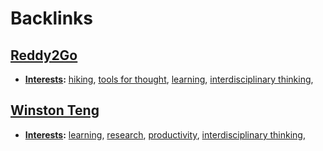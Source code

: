 
# Backlinks
## [Reddy2Go](<Reddy2Go.md>)
- **[Interests](<Interests.md>):** [hiking](<hiking.md>), [tools for thought](<tools for thought.md>), [learning](<learning.md>), [interdisciplinary thinking](<interdisciplinary thinking.md>),

## [Winston Teng](<Winston Teng.md>)
- **[Interests](<Interests.md>):** [learning](<learning.md>), [research](<research.md>), [productivity](<productivity.md>), [interdisciplinary thinking](<interdisciplinary thinking.md>),

